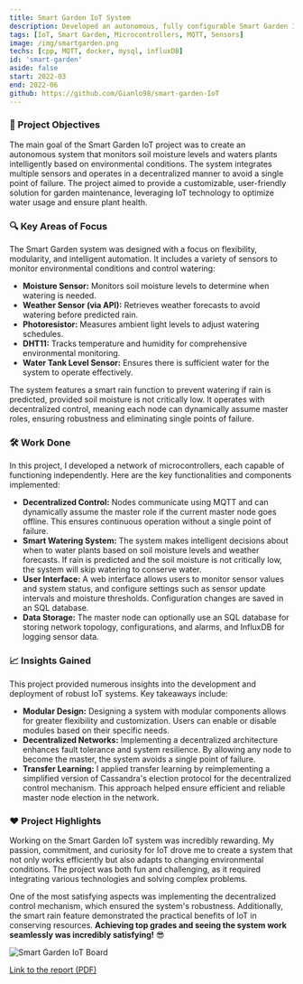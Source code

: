 ```yaml
---
title: Smart Garden IoT System
description: Developed an autonomous, fully configurable Smart Garden IoT system to monitor and water plants efficiently using various sensors and decentralized control.
tags: [IoT, Smart Garden, Microcontrollers, MQTT, Sensors]
image: /img/smartgarden.png
techs: [cpp, MQTT, docker, mysql, influxDB]
id: 'smart-garden'
aside: false
start: 2022-03
end: 2022-06
github: https://github.com/Gianlo98/smart-garden-IoT
---
```


### 🎯 Project Objectives
The main goal of the Smart Garden IoT project was to create an autonomous system that monitors soil moisture levels and waters plants intelligently based on environmental conditions. The system integrates multiple sensors and operates in a decentralized manner to avoid a single point of failure. The project aimed to provide a customizable, user-friendly solution for garden maintenance, leveraging IoT technology to optimize water usage and ensure plant health.

### 🔍 Key Areas of Focus
The Smart Garden system was designed with a focus on flexibility, modularity, and intelligent automation. It includes a variety of sensors to monitor environmental conditions and control watering:

- **Moisture Sensor:** Monitors soil moisture levels to determine when watering is needed.
- **Weather Sensor (via API):** Retrieves weather forecasts to avoid watering before predicted rain.
- **Photoresistor:** Measures ambient light levels to adjust watering schedules.
- **DHT11:** Tracks temperature and humidity for comprehensive environmental monitoring.
- **Water Tank Level Sensor:** Ensures there is sufficient water for the system to operate effectively.

The system features a smart rain function to prevent watering if rain is predicted, provided soil moisture is not critically low. It operates with decentralized control, meaning each node can dynamically assume master roles, ensuring robustness and eliminating single points of failure. 

### 🛠️ Work Done
In this project, I developed a network of microcontrollers, each capable of functioning independently. Here are the key functionalities and components implemented:

- **Decentralized Control:** Nodes communicate using MQTT and can dynamically assume the master role if the current master node goes offline. This ensures continuous operation without a single point of failure.
- **Smart Watering System:** The system makes intelligent decisions about when to water plants based on soil moisture levels and weather forecasts. If rain is predicted and the soil moisture is not critically low, the system will skip watering to conserve water.
- **User Interface:** A web interface allows users to monitor sensor values and system status, and configure settings such as sensor update intervals and moisture thresholds. Configuration changes are saved in an SQL database.
- **Data Storage:** The master node can optionally use an SQL database for storing network topology, configurations, and alarms, and InfluxDB for logging sensor data.

### 📈 Insights Gained
This project provided numerous insights into the development and deployment of robust IoT systems. Key takeaways include:

- **Modular Design:** Designing a system with modular components allows for greater flexibility and customization. Users can enable or disable modules based on their specific needs.
- **Decentralized Networks:** Implementing a decentralized architecture enhances fault tolerance and system resilience. By allowing any node to become the master, the system avoids a single point of failure.
- **Transfer Learning:** I applied transfer learning by reimplementing a simplified version of Cassandra's election protocol for the decentralized control mechanism. This approach helped ensure efficient and reliable master node election in the network.

### ❤️ Project Highlights
Working on the Smart Garden IoT system was incredibly rewarding. My passion, commitment, and curiosity for IoT drove me to create a system that not only works efficiently but also adapts to changing environmental conditions. The project was both fun and challenging, as it required integrating various technologies and solving complex problems. 

One of the most satisfying aspects was implementing the decentralized control mechanism, which ensured the system's robustness. Additionally, the smart rain feature demonstrated the practical benefits of IoT in conserving resources. **Achieving top grades and seeing the system work seamlessly was incredibly satisfying!** 😎

![Smart Garden IoT Board](/img/smartgarden-board.png)

[Link to the report (PDF)](/doc/unimib-smartgarden.pdf)
